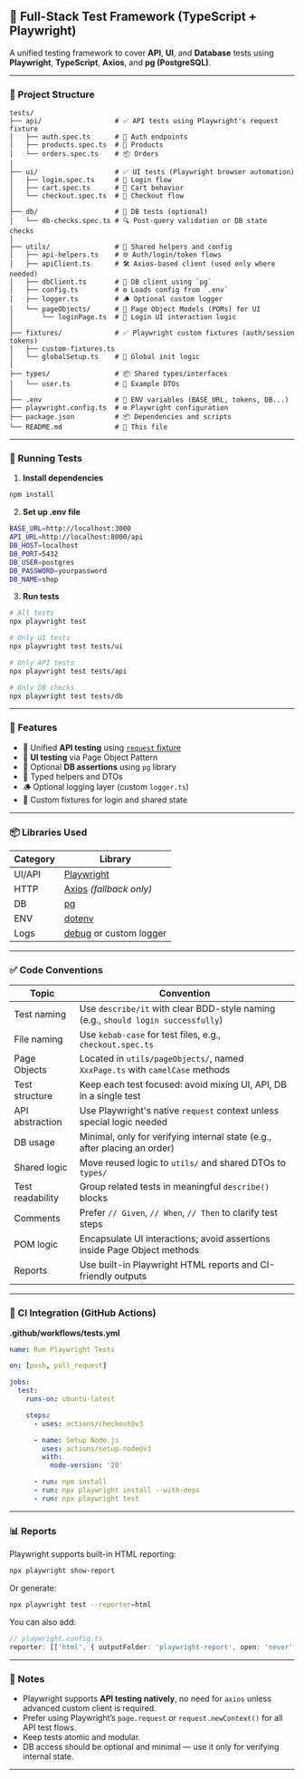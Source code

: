 ## 🎯 Full-Stack Test Framework (TypeScript + Playwright)

A unified testing framework to cover **API**, **UI**, and **Database** tests using **Playwright**, **TypeScript**, **Axios**, and **pg (PostgreSQL)**.

---

### 📁 Project Structure

```
tests/
├── api/                  # ✅ API tests using Playwright's request fixture
│   ├── auth.spec.ts      # 🔐 Auth endpoints
│   ├── products.spec.ts  # 🛒 Products
│   └── orders.spec.ts    # 📦 Orders
│
├── ui/                   # ✅ UI tests (Playwright browser automation)
│   ├── login.spec.ts     # 🔐 Login flow
│   ├── cart.spec.ts      # 🛒 Cart behavior
│   └── checkout.spec.ts  # 🧾 Checkout flow
│
├── db/                   # 🧠 DB tests (optional)
│   └── db-checks.spec.ts # 🔍 Post-query validation or DB state checks
│
├── utils/                # 🧰 Shared helpers and config
│   ├── api-helpers.ts    # 🌐 Auth/login/token flows
│   ├── apiClient.ts      # 🛠️ Axios-based client (used only where needed)
│   ├── dbClient.ts       # 🧠 DB client using `pg`
│   ├── config.ts         # ⚙️ Loads config from `.env`
│   ├── logger.ts         # 🪵 Optional custom logger
│   └── pageObjects/      # 🧱 Page Object Models (POMs) for UI
│       └── loginPage.ts  # 🔐 Login UI interaction logic
│
├── fixtures/             # ✅ Playwright custom fixtures (auth/session tokens)
│   ├── custom-fixtures.ts
│   └── globalSetup.ts    # 🧹 Global init logic
│
├── types/                # 📦 Shared types/interfaces
│   └── user.ts           # 👤 Example DTOs
│
├── .env                  # 🔐 ENV variables (BASE_URL, tokens, DB...)
├── playwright.config.ts  # ⚙️ Playwright configuration
├── package.json          # 📦 Dependencies and scripts
└── README.md             # 📘 This file
```

---

### 🚀 Running Tests

1. **Install dependencies**

```bash
npm install
```

2. **Set up .env file**

```bash
BASE_URL=http://localhost:3000
API_URL=http://localhost:8000/api
DB_HOST=localhost
DB_PORT=5432
DB_USER=postgres
DB_PASSWORD=yourpassword
DB_NAME=shop
```

3. **Run tests**

```bash
# All tests
npx playwright test

# Only UI tests
npx playwright test tests/ui

# Only API tests
npx playwright test tests/api

# Only DB checks
npx playwright test tests/db
```

---

### 🧪 Features

* 🔗 Unified **API testing** using [`request` fixture](https://playwright.dev/docs/api/class-testrequestcontext)
* 🧭 **UI testing** via Page Object Pattern
* 🧠 Optional **DB assertions** using `pg` library
* 🧰 Typed helpers and DTOs
* 🪵 Optional logging layer (custom `logger.ts`)
* 🧹 Custom fixtures for login and shared state

---

### 📦 Libraries Used

| Category | Library                                                       |
| -------- | ------------------------------------------------------------- |
| UI/API   | [Playwright](https://playwright.dev)                          |
| HTTP     | [Axios](https://axios-http.com) *(fallback only)*             |
| DB       | [pg](https://node-postgres.com)                               |
| ENV      | [dotenv](https://github.com/motdotla/dotenv)                  |
| Logs     | [debug](https://www.npmjs.com/package/debug) or custom logger |

---

### ✅ Code Conventions

| Topic            | Convention                                                                        |
| ---------------- | --------------------------------------------------------------------------------- |
| Test naming      | Use `describe/it` with clear BDD-style naming (e.g., `should login successfully`) |
| File naming      | Use `kebab-case` for test files, e.g., `checkout.spec.ts`                         |
| Page Objects     | Located in `utils/pageObjects/`, named `XxxPage.ts` with `camelCase` methods      |
| Test structure   | Keep each test focused: avoid mixing UI, API, DB in a single test                 |
| API abstraction  | Use Playwright's native `request` context unless special logic needed             |
| DB usage         | Minimal, only for verifying internal state (e.g., after placing an order)         |
| Shared logic     | Move reused logic to `utils/` and shared DTOs to `types/`                         |
| Test readability | Group related tests in meaningful `describe()` blocks                             |
| Comments         | Prefer `// Given`, `// When`, `// Then` to clarify test steps                     |
| POM logic        | Encapsulate UI interactions; avoid assertions inside Page Object methods          |
| Reports          | Use built-in Playwright HTML reports and CI-friendly outputs                      |

---

### 🧪 CI Integration (GitHub Actions)

**.github/workflows/tests.yml**

```yaml
name: Run Playwright Tests

on: [push, pull_request]

jobs:
  test:
    runs-on: ubuntu-latest

    steps:
      - uses: actions/checkout@v3

      - name: Setup Node.js
        uses: actions/setup-node@v3
        with:
          node-version: '20'

      - run: npm install
      - run: npx playwright install --with-deps
      - run: npx playwright test
```

---

### 📊 Reports

Playwright supports built-in HTML reporting:

```bash
npx playwright show-report
```

Or generate:

```bash
npx playwright test --reporter=html
```

You can also add:

```ts
// playwright.config.ts
reporter: [['html', { outputFolder: 'playwright-report', open: 'never' }]]
```

---

### 🧠 Notes

* Playwright supports **API testing natively**, no need for `axios` unless advanced custom client is required.
* Prefer using Playwright’s `page.request` or `request.newContext()` for all API test flows.
* Keep tests atomic and modular.
* DB access should be optional and minimal — use it only for verifying internal state.

---
